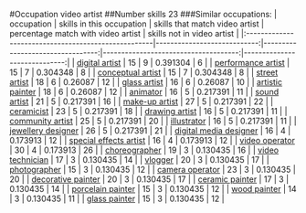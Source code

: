 #Occupation video artist
##Number skills 23
###Similar occupations:
| occupation                                          |   skills in this occupation |   skills that match video artist |   percentage match with video artist |   skills not in video artist |
|:----------------------------------------------------|----------------------------:|---------------------------------:|-------------------------------------:|-----------------------------:|
| [digital artist](digital_artist.md)                 |                          15 |                                9 |                             0.391304 |                            6 |
| [performance artist](performance_artist.md)         |                          15 |                                7 |                             0.304348 |                            8 |
| [conceptual artist](conceptual_artist.md)           |                          15 |                                7 |                             0.304348 |                            8 |
| [street artist](street_artist.md)                   |                          18 |                                6 |                             0.26087  |                           12 |
| [glass artist](glass_artist.md)                     |                          16 |                                6 |                             0.26087  |                           10 |
| [artistic painter](artistic_painter.md)             |                          18 |                                6 |                             0.26087  |                           12 |
| [animator](animator.md)                             |                          16 |                                5 |                             0.217391 |                           11 |
| [sound artist](sound_artist.md)                     |                          21 |                                5 |                             0.217391 |                           16 |
| [make-up artist](make-up_artist.md)                 |                          27 |                                5 |                             0.217391 |                           22 |
| [ceramicist](ceramicist.md)                         |                          23 |                                5 |                             0.217391 |                           18 |
| [drawing artist](drawing_artist.md)                 |                          16 |                                5 |                             0.217391 |                           11 |
| [community artist](community_artist.md)             |                          25 |                                5 |                             0.217391 |                           20 |
| [illustrator](illustrator.md)                       |                          16 |                                5 |                             0.217391 |                           11 |
| [jewellery designer](jewellery_designer.md)         |                          26 |                                5 |                             0.217391 |                           21 |
| [digital media designer](digital_media_designer.md) |                          16 |                                4 |                             0.173913 |                           12 |
| [special effects artist](special_effects_artist.md) |                          16 |                                4 |                             0.173913 |                           12 |
| [video operator](video_operator.md)                 |                          30 |                                4 |                             0.173913 |                           26 |
| [choreographer](choreographer.md)                   |                          19 |                                3 |                             0.130435 |                           16 |
| [video technician](video_technician.md)             |                          17 |                                3 |                             0.130435 |                           14 |
| [vlogger](vlogger.md)                               |                          20 |                                3 |                             0.130435 |                           17 |
| [photographer](photographer.md)                     |                          15 |                                3 |                             0.130435 |                           12 |
| [camera operator](camera_operator.md)               |                          23 |                                3 |                             0.130435 |                           20 |
| [decorative painter](decorative_painter.md)         |                          20 |                                3 |                             0.130435 |                           17 |
| [ceramic painter](ceramic_painter.md)               |                          17 |                                3 |                             0.130435 |                           14 |
| [porcelain painter](porcelain_painter.md)           |                          15 |                                3 |                             0.130435 |                           12 |
| [wood painter](wood_painter.md)                     |                          14 |                                3 |                             0.130435 |                           11 |
| [glass painter](glass_painter.md)                   |                          15 |                                3 |                             0.130435 |                           12 |

